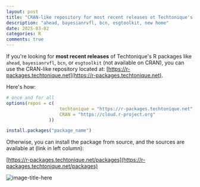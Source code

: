 ```yaml
---
layout: post
title: "CRAN-like repository for most recent releases ot Techtonique's R packages" 
description: "ahead, bayesianrvfl, bcn, esgtoolkit, new home"
date: 2025-03-02
categories: R
comments: true
---
```


If you're looking for **most recent releases** of Techtonique's R packages like `ahead`, `bayesianrvfl`, `bcn`, or `esgtoolkit` (not available on CRAN), you can use the CRAN-like repository located at: [https://r-packages.techtonique.net](https://r-packages.techtonique.net). 

Here's how:

```R
# once and for all
options(repos = c(
                    techtonique = "https://r-packages.techtonique.net",
                    CRAN = "https://cloud.r-project.org"
                ))

install.packages("package_name")                
```

Otherwise, you can install the package from source, and the sources are available at (link in left column):

[https://r-packages.techtonique.net/packages](https://r-packages.techtonique.net/packages)


![image-title-here]({{base}}/images/2025-03-02/2025-03-02-image1.png)

